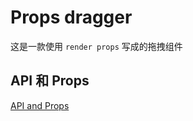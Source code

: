 # Props dragger

这是一款使用 `render props` 写成的拖拽组件

## API 和 Props

[API and Props](https://github.com/Foveluy/Luy-dragger#api-%E6%8F%8F%E8%BF%B0)
